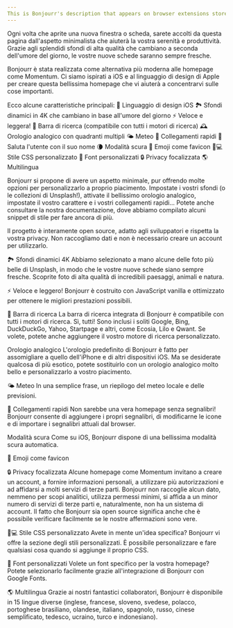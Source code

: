 ```yaml
---
This is Bonjourr's description that appears on browser extensions stores.
---
```


Ogni volta che aprite una nuova finestra o scheda, sarete accolti da questa pagina dall'aspetto minimalista che aiuterà la vostra serenità e produttività. Grazie agli splendidi sfondi di alta qualità che cambiano a seconda dell'umore del giorno, le vostre nuove schede saranno sempre fresche.

Bonjourr è stata realizzata come alternativa più moderna alle homepage come Momentum. Ci siamo ispirati a iOS e al linguaggio di design di Apple per creare questa bellissima homepage che vi aiuterà a concentrarvi sulle cose importanti.

Ecco alcune caratteristiche principali:
🍏 Linguaggio di design iOS
🏞 Sfondi dinamici in 4K che cambiano in base all'umore del giorno
⚡️ Veloce e leggera!
🔎 Barra di ricerca (compatibile con tutti i motori di ricerca)
🕰 Orologio analogico con quadranti multipli
🌤 Meteo
🔗 Collegamenti rapidi
👋 Saluta l'utente con il suo nome
🌘 Modalità scura
🥖 Emoji come favicon
🧑💻 Stile CSS personalizzato
📝 Font personalizzati
🔒 Privacy focalizzata
🌎 Multilingua

Bonjourr si propone di avere un aspetto minimale, pur offrendo molte opzioni per personalizzarlo a proprio piacimento. Impostate i vostri sfondi (o le collezioni di Unsplash!), attivate il bellissimo orologio analogico, impostate il vostro carattere e i vostri collegamenti rapidi... Potete anche consultare la nostra documentazione, dove abbiamo compilato alcuni snippet di stile per fare ancora di più.

Il progetto è interamente open source, adatto agli sviluppatori e rispetta la vostra privacy. Non raccogliamo dati e non è necessario creare un account per utilizzarlo.

🏞 Sfondi dinamici 4K
Abbiamo selezionato a mano alcune delle foto più belle di Unsplash, in modo che le vostre nuove schede siano sempre fresche. Scoprite foto di alta qualità di incredibili paesaggi, animali e natura.

⚡️ Veloce e leggero!
Bonjourr è costruito con JavaScript vanilla e ottimizzato per ottenere le migliori prestazioni possibili.

🔎 Barra di ricerca
La barra di ricerca integrata di Bonjourr è compatibile con tutti i motori di ricerca. Sì, tutti! Sono inclusi i soliti Google, Bing, DuckDuckGo, Yahoo, Startpage e altri, come Ecosia, Lilo e Qwant. Se volete, potete anche aggiungere il vostro motore di ricerca personalizzato.

Orologio analogico
L'orologio predefinito di Bonjourr è fatto per assomigliare a quello dell'iPhone e di altri dispositivi iOS. Ma se desiderate qualcosa di più esotico, potete sostituirlo con un orologio analogico molto bello e personalizzarlo a vostro piacimento.

🌤 Meteo
In una semplice frase, un riepilogo del meteo locale e delle previsioni.

🔗 Collegamenti rapidi
Non sarebbe una vera homepage senza segnalibri! Bonjourr consente di aggiungere i propri segnalibri, di modificarne le icone e di importare i segnalibri attuali dal browser.

Modalità scura
Come su iOS, Bonjourr dispone di una bellissima modalità scura automatica.

🥖 Emoji come favicon

🔒 Privacy focalizzata
Alcune homepage come Momentum invitano a creare un account, a fornire informazioni personali, a utilizzare più autorizzazioni e ad affidarsi a molti servizi di terze parti. Bonjourr non raccoglie alcun dato, nemmeno per scopi analitici, utilizza permessi minimi, si affida a un minor numero di servizi di terze parti e, naturalmente, non ha un sistema di account. Il fatto che Bonjourr sia open source significa anche che è possibile verificare facilmente se le nostre affermazioni sono vere.

🧑💻 Stile CSS personalizzato
Avete in mente un'idea specifica? Bonjourr vi offre la sezione degli stili personalizzati. È possibile personalizzare e fare qualsiasi cosa quando si aggiunge il proprio CSS.

📝 Font personalizzati
Volete un font specifico per la vostra homepage? Potete selezionarlo facilmente grazie all'integrazione di Bonjourr con Google Fonts.

🌎 Multilingua
Grazie ai nostri fantastici collaboratori, Bonjourr è disponibile in 15 lingue diverse (inglese, francese, sloveno, svedese, polacco, portoghese brasiliano, olandese, italiano, spagnolo, russo, cinese semplificato, tedesco, ucraino, turco e indonesiano).
